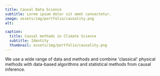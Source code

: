 ```yaml
---
title: Causal Data Science
subtitle: Lorem ipsum dolor sit amet consectetur.
image: assets/img/portfolio/causality.png
alt: 

caption:
  title: Causal methods in Climate Science
  subtitle: Identity
  thumbnail: assets/img/portfolio/causality.png
---
```

We use a wide range of data and methods and combine 'classical' physical methods with data-based algorithms and statistical methods from causal inference.

